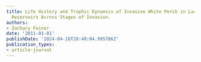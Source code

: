```yaml
---
title: Life History and Trophic Dynamics of Invasive White Perch in Large North Carolina
  Reservoirs Across Stages of Invasion.
authors:
- Zachary Feiner
date: '2011-01-01'
publishDate: '2024-04-16T20:40:04.995786Z'
publication_types:
- article-journal
---
```

